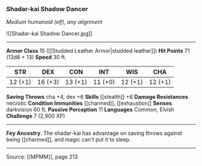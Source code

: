 ### Shadar-kai Shadow Dancer
_Medium humanoid (elf), any alignment_

![[Shadar-kai Shadow Dancer.jpg]]




---

**Armor Class** 15 ([[Studded Leather Armor|studded leather]])
**Hit Points** 71 (13d8 + 13)
**Speed** 30 ft.

| STR     | DEX     | CON     | INT     | WIS     | CHA     |
|---------|---------|---------|---------|---------|---------|
| 12 (+1) | 16 (+3) | 13 (+1) | 11 (+0) | 12 (+1) | 12 (+1) |

**Saving Throws** cha +4, dex +6
**Skills** [[stealth]] +6
**Damage Resistances** necrotic
**Condition Immunities** [[charmed]], [[exhaustion]]
**Senses** darkvision 60 ft.
**Passive Perception** 11
**Languages** Common, Elvish
**Challenge** 7 (2,900 XP)

---

**Fey Ancestry**. The shadar-kai has advantage on saving throws against being [[charmed]], and magic can't put it to sleep.


---

Source: [[MPMM]], page 213